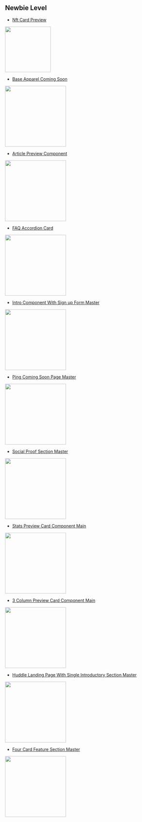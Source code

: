 ## Newbie Level

- [Nft Card Preview](https://github.com/EduardoHoths/front-end-mentor/tree/master/nft-preview-card)
<img src='https://cdn.discordapp.com/attachments/920032936823238658/934131969787297872/unknown.png' width='150px'>

<br>

- [Base Apparel Coming Soon](https://github.com/EduardoHoths/front-end-mentor/tree/master/base-apparel-coming-soon)
<img src='https://cdn.discordapp.com/attachments/920032936823238658/934129233410785310/unknown.png' width='200px'>

<br>

- [Article Preview Component](https://github.com/EduardoHoths/front-end-mentor/tree/master/article-preview-component)
<img src='https://cdn.discordapp.com/attachments/920032936823238658/935614754058293308/unknown.png' width='200px'>

<br>

- [FAQ Accordion Card](https://github.com/EduardoHoths/front-end-mentor/tree/master/faq-accordion-card)
<img src='https://cdn.discordapp.com/attachments/920032936823238658/935978430204375060/unknown.png' width='200px'>

<bt>

- [Intro Component With Sign up Form Master](https://github.com/EduardoHoths/front-end-mentor/tree/master/intro-component-with-signup-form-master)
<img src='https://cdn.discordapp.com/attachments/920032936823238658/936622461351505960/unknown.png' width='200px'>

<br>

- [Ping Coming Soon Page Master](https://github.com/EduardoHoths/front-end-mentor/tree/master/ping-coming-soon-page-master)
<img src='https://cdn.discordapp.com/attachments/920032936823238658/937002077161390190/unknown.png' width='200px'>

<br>

- [Social Proof Section Master](https://github.com/EduardoHoths/front-end-mentor/tree/master/social-proof-section-master)
<img src='https://cdn.discordapp.com/attachments/920032936823238658/937766740564254730/unknown.png' width='200px'>

<br>

- [Stats Preview Card Component Main](https://github.com/EduardoHoths/front-end-mentor/tree/master/stats-preview-card-component-main)
<img src='https://cdn.discordapp.com/attachments/920032936823238658/938183483380076574/unknown.png' width='200px'>

<br>

- [3 Column Preview Card Component Main](https://github.com/EduardoHoths/front-end-mentor/tree/master/3-column-preview-card-component-main)
<img src='https://cdn.discordapp.com/attachments/920032936823238658/938565788204404826/unknown.png' width='200px'>

<br>

- [Huddle Landing Page With Single Introductory Section Master](https://github.com/EduardoHoths/front-end-mentor/tree/master/huddle-landing-page-with-single-introductory-section-master)
<img src='https://cdn.discordapp.com/attachments/920032936823238658/939227754556178522/unknown.png' width='200px'>

<br>

- [Four Card Feature Section Master](https://github.com/EduardoHoths/front-end-mentor/tree/master/four-card-feature-section-master)
<img src='https://cdn.discordapp.com/attachments/920032936823238658/939591030540468294/unknown.png' width='200px'>